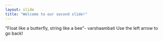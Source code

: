 ```yaml
---
layout: slide
title: "Welcome to our second slide!"
---
```

"Float like a butterfly, string like a bee"- varshaambati
Use the left arrow to go back!
